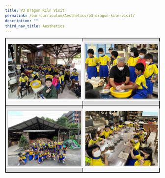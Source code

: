 ```yaml
---
title: P3 Dragon Kiln Visit
permalink: /our-curriculum/Aesthetics/p3-dragon-kiln-visit/
description: ""
third_nav_title: Aesthetics
---
```

<table style="border:1px solid black">
<tbody><tr>
	<td style="border:1px solid black; padding:10px 0px 10px 0px; background-color:whitesmoke"><img src="/images/Aesthetics/Dragon%20Kiln%20LJ%201.jpeg" style="width:95%; border:3px solid white; background-color:whitesmoke; padding:5px;"></td>
<td style="border:1px solid black; padding:10px 0px 10px 0px; background-color:Gainsboro"><img src="/images/Aesthetics/Dragon%20Kiln%20LJ%202.jpeg" style="width:95%; border:3px solid white; background-color:Gainsboro; padding:5px"></td>
</tr><tr style="border:1px solid black;">
	<td style="border:1px solid black; padding:10px 0px 10px 0px; background-color:Gainsboro"><img src="/images/Aesthetics/Dragon%20Kiln%20LJ%203.jpeg" style="width:95%; border:3px solid white; background-color:Gainsboro; padding:5px"></td>
<td style="border:1px solid black; padding:10px 0px 10px 0px; background-color:whitesmoke"><img src="/images/Aesthetics/Dragon%20Kiln%20LJ%204.jpeg" style="width:95%; border:3px solid white; background-color:whitesmoke; padding:5px"></td>
	</tr>
	</tbody></table>